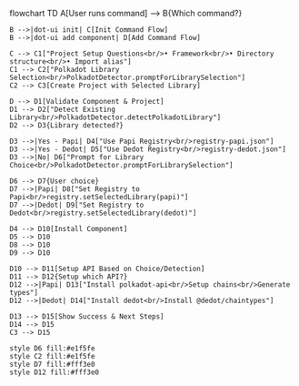 flowchart TD A[User runs command] --> B{Which command?}

    B -->|dot-ui init| C[Init Command Flow]
    B -->|dot-ui add component| D[Add Command Flow]

    C --> C1["Project Setup Questions<br/>• Framework<br/>• Directory structure<br/>• Import alias"]
    C1 --> C2["Polkadot Library Selection<br/>PolkadotDetector.promptForLibrarySelection"]
    C2 --> C3[Create Project with Selected Library]

    D --> D1[Validate Component & Project]
    D1 --> D2["Detect Existing Library<br/>PolkadotDetector.detectPolkadotLibrary"]
    D2 --> D3{Library detected?}

    D3 -->|Yes - Papi| D4["Use Papi Registry<br/>registry-papi.json"]
    D3 -->|Yes - Dedot| D5["Use Dedot Registry<br/>registry-dedot.json"]
    D3 -->|No| D6["Prompt for Library Choice<br/>PolkadotDetector.promptForLibrarySelection"]

    D6 --> D7{User choice}
    D7 -->|Papi| D8["Set Registry to Papi<br/>registry.setSelectedLibrary(papi)"]
    D7 -->|Dedot| D9["Set Registry to Dedot<br/>registry.setSelectedLibrary(dedot)"]

    D4 --> D10[Install Component]
    D5 --> D10
    D8 --> D10
    D9 --> D10

    D10 --> D11[Setup API Based on Choice/Detection]
    D11 --> D12{Setup which API?}
    D12 -->|Papi| D13["Install polkadot-api<br/>Setup chains<br/>Generate types"]
    D12 -->|Dedot| D14["Install dedot<br/>Install @dedot/chaintypes"]

    D13 --> D15[Show Success & Next Steps]
    D14 --> D15
    C3 --> D15

    style D6 fill:#e1f5fe
    style C2 fill:#e1f5fe
    style D7 fill:#fff3e0
    style D12 fill:#fff3e0
